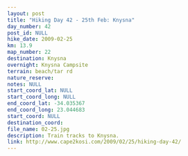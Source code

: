 ```yaml
---
layout: post
title: "Hiking Day 42 - 25th Feb: Knysna"
day_number: 42
post_id: NULL
hike_date: 2009-02-25
km: 13.9
map_number: 22
destination: Knysna
overnight: Knysna Campsite
terrain: beach/tar rd
nature_reserve: 
notes: NULL
start_coord_lat: NULL
start_coord_long: NULL
end_coord_lat: -34.035367
end_coord_long: 23.044683
start_coord: NULL
destination_coord: 
file_name: 02-25.jpg
description: Train tracks to Knysna.
link: http://www.cape2kosi.com/2009/02/25/hiking-day-42/
---
```

